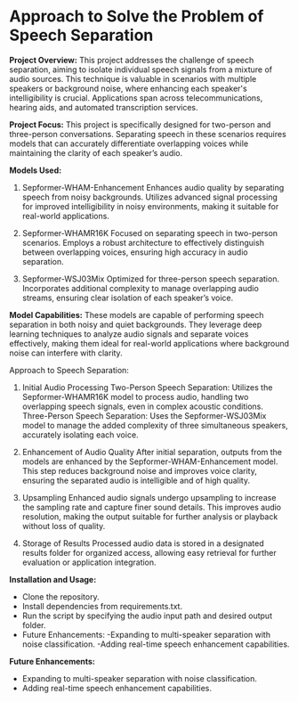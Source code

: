 # Approach to Solve the Problem of Speech Separation

**Project Overview:**
This project addresses the challenge of speech separation, aiming to isolate individual speech signals from a mixture of audio sources. This technique is valuable in scenarios with multiple speakers or background noise, where enhancing each speaker's intelligibility is crucial. Applications span across telecommunications, hearing aids, and automated transcription services.

**Project Focus:**
This project is specifically designed for two-person and three-person conversations. Separating speech in these scenarios requires models that can accurately differentiate overlapping voices while maintaining the clarity of each speaker’s audio.

**Models Used:**
1. Sepformer-WHAM-Enhancement
Enhances audio quality by separating speech from noisy backgrounds. Utilizes advanced signal processing for improved intelligibility in noisy environments, making it suitable for real-world applications.

2. Sepformer-WHAMR16K
Focused on separating speech in two-person scenarios. Employs a robust architecture to effectively distinguish between overlapping voices, ensuring high accuracy in audio separation.

3. Sepformer-WSJ03Mix
Optimized for three-person speech separation. Incorporates additional complexity to manage overlapping audio streams, ensuring clear isolation of each speaker’s voice.

**Model Capabilities:**
These models are capable of performing speech separation in both noisy and quiet backgrounds. They leverage deep learning techniques to analyze audio signals and separate voices effectively, making them ideal for real-world applications where background noise can interfere with clarity.

Approach to Speech Separation:
1. Initial Audio Processing
Two-Person Speech Separation: Utilizes the Sepformer-WHAMR16K model to process audio, handling two overlapping speech signals, even in complex acoustic conditions.
Three-Person Speech Separation: Uses the Sepformer-WSJ03Mix model to manage the added complexity of three simultaneous speakers, accurately isolating each voice.
2. Enhancement of Audio Quality
After initial separation, outputs from the models are enhanced by the Sepformer-WHAM-Enhancement model. This step reduces background noise and improves voice clarity, ensuring the separated audio is intelligible and of high quality.

3. Upsampling
Enhanced audio signals undergo upsampling to increase the sampling rate and capture finer sound details. This improves audio resolution, making the output suitable for further analysis or playback without loss of quality.

4. Storage of Results
Processed audio data is stored in a designated results folder for organized access, allowing easy retrieval for further evaluation or application integration.

**Installation and Usage:**
- Clone the repository.
- Install dependencies from requirements.txt.
- Run the script by specifying the audio input path and desired output folder.
- Future Enhancements:
-Expanding to multi-speaker separation with noise classification.
-Adding real-time speech enhancement capabilities.

**Future Enhancements:**
- Expanding to multi-speaker separation with noise classification.
- Adding real-time speech enhancement capabilities.



